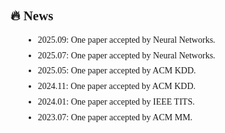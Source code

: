 <!-- News section -->
<div id="news" style="font-family: 'Times New Roman', serif; text-align: justify;">
<h2>🔥 News</h2>
<ul style="list-style-type: disc; margin-left: 20px; line-height: 1.2;">
  <li style="margin-bottom: 8px;">2025.09: One paper accepted by Neural Networks.</li>
  <li style="margin-bottom: 8px;">2025.07: One paper accepted by Neural Networks.</li>
  <li style="margin-bottom: 8px;">2025.05: One paper accepted by ACM KDD.</li>
  <li style="margin-bottom: 8px;">2024.11: One paper accepted by ACM KDD.</li>
  <li style="margin-bottom: 8px;">2024.01: One paper accepted by IEEE TITS.</li>
  <li style="margin-bottom: 8px;">2023.07: One paper accepted by ACM MM.</li>
</ul>
<br />
</div>

